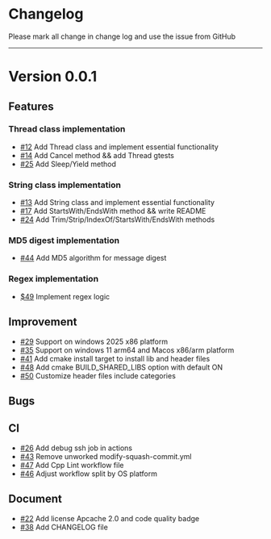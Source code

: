 # Changelog

Please mark all change in change log and use the issue from GitHub


---

# Version 0.0.1

## Features

### Thread class implementation
- [#12](https://github.com/BossZou/jaclks/pull/12) Add Thread class and implement essential functionality
- [#14](https://github.com/BossZou/jaclks/pull/14) Add Cancel method && add Thread gtests
- [#25](https://github.com/BossZou/jaclks/pull/25) Add Sleep/Yield method

### String class implementation
- [#13](https://github.com/BossZou/jaclks/pull/13) Add String class and implement essential functionality
- [#17](https://github.com/BossZou/jaclks/pull/17) Add StartsWith/EndsWith method && write README
- [#24](https://github.com/BossZou/jaclks/pull/24) Add Trim/Strip/IndexOf/StartsWith/EndsWith methods

### MD5 digest implementation
- [#44](https://github.com/BossZou/jaclks/pull/44) Add MD5 algorithm for message digest

### Regex implementation
- [$49](https://github.com/BossZou/jaclks/pull/49) Implement regex logic

## Improvement
- [#29](https://github.com/BossZou/jaclks/pull/29) Support on windows 2025 x86 platform
- [#35](https://github.com/BossZou/jaclks/pull/35) Support on windows 11 arm64 and Macos x86/arm platform
- [#41](https://github.com/BossZou/jaclks/pull/41) Add cmake install target to install lib and header files
- [#48](https://github.com/BossZou/jaclks/pull/48) Add cmake BUILD_SHARED_LIBS option with default ON
- [#50](https://github.com/BossZou/jaclks/pull/50) Customize header files include categories

## Bugs

## CI
- [#26](https://github.com/BossZou/jaclks/pull/26) Add debug ssh job in actions
- [#43](https://github.com/BossZou/jaclks/pull/43) Remove unworked modify-squash-commit.yml
- [#47](https://github.com/BossZou/jaclks/pull/47) Add Cpp Lint workflow file
- [#46](https://github.com/BossZou/jaclks/pull/46) Adjust workflow split by OS platform

## Document
- [#22](https://github.com/BossZou/jaclks/pull/22) Add license Apcache 2.0 and code quality badge
- [#38](https://github.com/BossZou/jaclks/pull/38) Add CHANGELOG file
